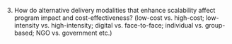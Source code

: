 3. How do alternative delivery modalities that enhance scalability affect program impact and cost-effectiveness? (low-cost vs. high-cost; low-intensity vs. high-intensity; digital vs. face-to-face; individual vs. group-based; NGO vs. government etc.)  